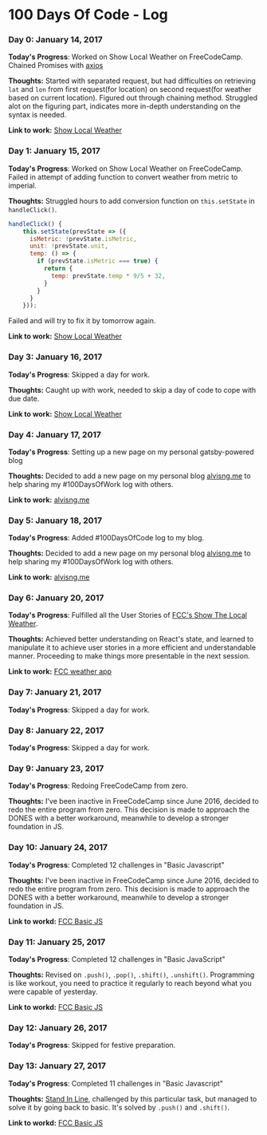 # 100 Days Of Code - Log

### Day 0: January 14, 2017

**Today's Progress**: Worked on Show Local Weather on FreeCodeCamp. Chained Promises with [axios](https://github.com/mzabriskie/axios)

**Thoughts:** Started with separated request, but had difficulties on retrieving `lat` and `lon` from first request(for location) on second request(for weather based on current location). Figured out through chaining method. Struggled alot on the figuring part, indicates more in-depth understanding on the syntax is needed.

**Link to work:** [Show Local Weather](http://codepen.io/vizFlux/pen/pyzNmr)

### Day 1: January 15, 2017

**Today's Progress**: Worked on Show Local Weather on FreeCodeCamp. Failed in attempt of adding function to convert weather from metric to imperial.

**Thoughts:** Struggled hours to add conversion function on `this.setState` in `handleClick()`.
```JavaScript
handleClick() {
    this.setState(prevState => ({
      isMetric: !prevState.isMetric,
      unit: !prevState.unit,
      temp: () => {
        if (prevState.isMetric === true) {
          return {
            temp: prevState.temp * 9/5 + 32,
          }
        }
      }
    }));
```
Failed and will try to fix it by tomorrow again.

**Link to work:** [Show Local Weather](http://codepen.io/vizFlux/pen/pyzNmr)

### Day 3: January 16, 2017

**Today's Progress**: Skipped a day for work.

**Thoughts:** Caught up with work, needed to skip a day of code to cope with due date.

**Link to work:** [Show Local Weather](http://codepen.io/vizFlux/pen/pyzNmr)

### Day 4: January 17, 2017

**Today's Progress**: Setting up a new page on my personal gatsby-powered blog

**Thoughts:** Decided to add a new page on my personal blog [alvisng.me](http://alvisng.me/) to help sharing my #100DaysOfWork log with others.

**Link to work:** [alvisng.me](http://alvisng.me/)

### Day 5: January 18, 2017

**Today's Progress**: Added #100DaysOfCode log to my blog.

**Thoughts:** Decided to add a new page on my personal blog [alvisng.me](http://alvisng.me/) to help sharing my #100DaysOfWork log with others.

**Link to work:** [alvisng.me](http://alvisng.me/)

### Day 6: January 20, 2017

**Today's Progress**: Fulfilled all the User Stories of [FCC's Show The Local Weather](https://www.freecodecamp.com/challenges/show-the-local-weather).

**Thoughts:** Achieved better understanding on React's state, and learned to manipulate it to achieve user stories in a more efficient and understandable manner. Proceeding to make things more presentable in the next session.

**Link to work:** [FCC weather app](https://codepen.io/vizFlux/pen/pyzNmr)

### Day 7: January 21, 2017

**Today's Progress**: Skipped a day for work.

### Day 8: January 22, 2017

**Today's Progress**: Skipped a day for work.

### Day 9: January 23, 2017

**Today's Progress**: Redoing FreeCodeCamp from zero.

**Thoughts:** I've been inactive in FreeCodeCamp since June 2016, decided to redo the entire program from zero. This decision is made to approach the DONES with a better workaround, meanwhile to develop a stronger foundation in JS.

### Day 10: January 24, 2017

**Today's Progress**: Completed 12 challenges in "Basic Javascript"

**Thoughts:** I've been inactive in FreeCodeCamp since June 2016, decided to redo the entire program from zero. This decision is made to approach the DONES with a better workaround, meanwhile to develop a stronger foundation in JS.

**Link to workd:** [FCC Basic JS](https://www.freecodecamp.com/vizflux)

### Day 11: January 25, 2017

**Today's Progress**: Completed 12 challenges in "Basic JavaScript"

**Thoughts:** Revised on `.push()`, `.pop()`, `.shift()`, `.unshift()`. Programming is like workout, you need to practice it regularly to reach beyond what you were capable of yesterday.

**Link to workd:** [FCC Basic JS](https://www.freecodecamp.com/vizflux)

### Day 12: January 26, 2017

**Today's Progress**: Skipped for festive preparation.

### Day 13: January 27, 2017

**Today's Progress**: Completed 11 challenges in "Basic Javascript"

**Thoughts:** [Stand In Line](http://bit.ly/2jkrVse), challenged by this particular task, but managed to solve it by going back to basic. It's solved by `.push()` and `.shift()`.

**Link to workd:** [FCC Basic JS](https://www.freecodecamp.com/vizflux)
